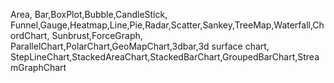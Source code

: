 Area, Bar,BoxPlot,Bubble,CandleStick, Funnel,Gauge,Heatmap,Line,Pie,Radar,Scatter,Sankey,TreeMap,Waterfall,ChordChart, Sunbrust,ForceGraph, ParallelChart,PolarChart,GeoMapChart,3dbar,3d surface chart, StepLineChart,StackedAreaChart,StackedBarChart,GroupedBarChart,StreamGraphChart
